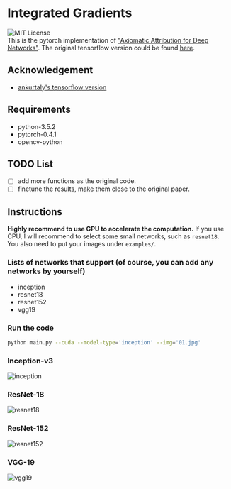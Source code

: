 # Integrated Gradients
![MIT License](https://img.shields.io/badge/license-MIT-blue.svg)  
This is the pytorch implementation of ["Axiomatic Attribution for Deep Networks"](https://arxiv.org/pdf/1703.01365.pdf). The original tensorflow version could be found [here](https://github.com/ankurtaly/Integrated-Gradients).
## Acknowledgement
- [ankurtaly's tensorflow version](https://github.com/ankurtaly/Integrated-Gradients)
## Requirements
- python-3.5.2
- pytorch-0.4.1
- opencv-python
## TODO List
- [ ] add more functions as the original code.
- [ ] finetune the results, make them close to the original paper.
## Instructions
**Highly recommend to use GPU to accelerate the computation.** If you use CPU, I will recommend to select some small networks, such as `resnet18`. You also need to put your images under `examples/`.
### Lists of networks that support (of course, you can add any networks by yourself)
- inception
- resnet18
- resnet152
- vgg19
### Run the code
```bash
python main.py --cuda --model-type='inception' --img='01.jpg'

```
### Inception-v3
![inception](figures/inception.png)
### ResNet-18
![resnet18](figures/resnet18.png)
### ResNet-152
![resnet152](figures/resnet152.png)
### VGG-19
![vgg19](figures/vgg19.png)

